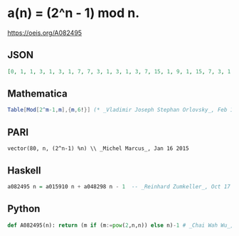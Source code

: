 # a\(n\) \= \(2^n \- 1\) mod n\.
https://oeis.org/A082495
## JSON
```JSON
[0, 1, 1, 3, 1, 3, 1, 7, 7, 3, 1, 3, 1, 3, 7, 15, 1, 9, 1, 15, 7, 3, 1, 15, 6, 3, 25, 15, 1, 3, 1, 31, 7, 3, 17, 27, 1, 3, 7, 15, 1, 21, 1, 15, 16, 3, 1, 15, 29, 23, 7, 15, 1, 27, 42, 31, 7, 3, 1, 15, 1, 3, 7, 63, 31, 63, 1, 15, 7, 43, 1, 63, 1, 3, 67, 15, 17, 63, 1, 15, 79, 3, 1, 63, 31, 3, 7, 79]
```
## Mathematica
```Mathematica
Table[Mod[2^m-1,m],{m,6!}] (* _Vladimir Joseph Stephan Orlovsky_, Feb 11 2010 *)
```
## PARI
```PARI
vector(80, n, (2^n-1) %n) \\ _Michel Marcus_, Jan 16 2015
```
## Haskell
```Haskell
a082495 n = a015910 n + a048298 n - 1  -- _Reinhard Zumkeller_, Oct 17 2015
```
## Python
```Python
def A082495(n): return (m if (m:=pow(2,n,n)) else n)-1 # _Chai Wah Wu_, Dec 01 2022
```
